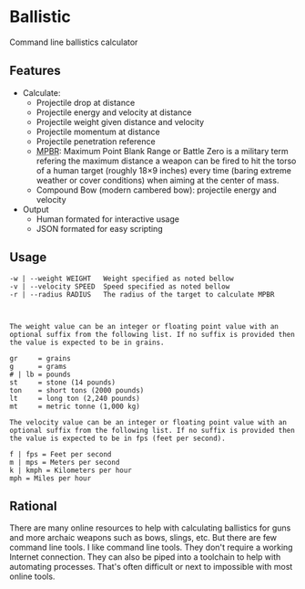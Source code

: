 Ballistic
=========

Command line ballistics calculator


Features
--------

- Calculate:
	- Projectile drop at distance
	- Projectile energy and velocity at distance
	- Projectile weight given distance and velocity
	- Projectile momentum at distance
	- Projectile penetration reference
	- <abbr title="Maximum Point Blank Range">MPBR</abbr>: Maximum Point Blank Range or Battle Zero is a military term refering the maximum distance a weapon can be fired to hit the torso of a human target (roughly 18&times;9 inches) every time (baring extreme weather or cover conditions) when aiming at the center of mass.
	- Compound Bow (modern cambered bow): projectile energy and velocity 
- Output
	- Human formated for interactive usage
	- JSON formated for easy scripting


Usage
-----

```
-w | --weight WEIGHT   Weight specified as noted bellow
-v | --velocity SPEED  Speed specified as noted bellow
-r | --radius RADIUS   The radius of the target to calculate MPBR



The weight value can be an integer or floating point value with an optional suffix from the following list. If no suffix is provided then the value is expected to be in grains.

gr     = grains
g      = grams
# | lb = pounds
st     = stone (14 pounds)
ton    = short tons (2000 pounds)
lt     = long ton (2,240 pounds)
mt     = metric tonne (1,000 kg)

The velocity value can be an integer or floating point value with an optional suffix from the following list. If no suffix is provided then the value is expected to be in fps (feet per second).

f | fps = Feet per second
m | mps = Meters per second
k | kmph = Kilometers per hour
mph = Miles per hour
```


Rational
--------

There are many online resources to help with calculating ballistics for guns and more archaic weapons such as bows, slings, etc. But there are few command line tools. I like command line tools. They don't require a working Internet connection. They can also be piped into a toolchain to help with automating processes. That's often difficult or next to impossible with most online tools.



